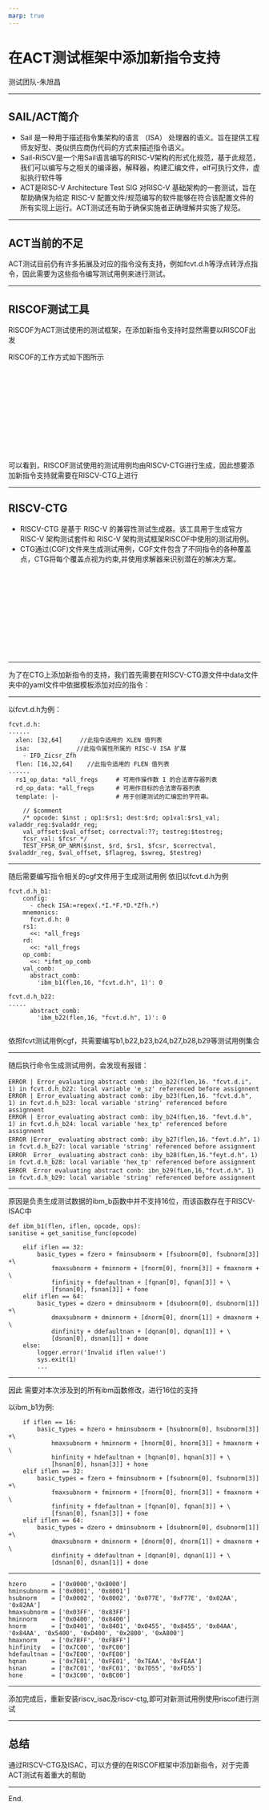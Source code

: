 ```yaml
---
marp: true
---
```


# 在ACT测试框架中添加新指令支持
测试团队-朱旭昌

---

## SAIL/ACT简介

-  Sail 是一种用于描述指令集架构的语言 （ISA） 处理器的语义。旨在提供工程师友好型、类似供应商伪代码的方式来描述指令语义。
- Sail-RiSCV是一个用Sail语言编写的RISC-V架构的形式化规范，基于此规范，我们可以编写与之相关的编译器，解释器，构建汇编文件，elf可执行文件，虚拟执行软件等
- ACT是RISC-V Architecture Test SIG 对RISC-V 基础架构的一套测试，旨在帮助确保为给定 RISC-V 配置文件/规范编写的软件能够在符合该配置文件的所有实现上运行。ACT测试还有助于确保实施者正确理解并实施了规范。

---

## ACT当前的不足

ACT测试目前仍有许多拓展及对应的指令没有支持，例如fcvt.d.h等浮点转浮点指令，因此需要为这些指令编写测试用例来进行测试。

---

## RISCOF测试工具

RISCOF为ACT测试使用的测试框架，在添加新指令支持时显然需要以RISCOF出发

RISCOF的工作方式如下图所示

```













```



可以看到，RISCOF测试使用的测试用例均由RISCV-CTG进行生成，因此想要添加新指令支持就需要在RISCV-CTG上进行

---

## RISCV-CTG

- RISCV-CTG 是基于 RISC-V 的兼容性测试生成器。该工具用于生成官方RISC-V 架构测试套件和 RISC-V 架构测试框架RISCOF中使用的测试用例。
- CTG通过(CGF)文件来生成测试用例，CGF文件包含了不同指令的各种覆盖点，CTG将每个覆盖点视为约束,并使用求解器来识别潜在的解决方案。

```













```



---



为了在CTG上添加新指令的支持，我们首先需要在RISCV-CTG源文件中data文件夹中的yaml文件中依据模板添加对应的指令：

---

以fcvt.d.h为例：

```
fcvt.d.h:
......
  xlen: [32,64]     //此指令适用的 XLEN 值列表
  isa:             //此指令属性所属的 RISC-V ISA 扩展
    - IFD_Zicsr_Zfh
  flen: [16,32,64]    //此指令适用的 FLEN 值列表
......
  rs1_op_data: *all_fregs     # 可用作操作数 1 的合法寄存器列表
  rd_op_data: *all_fregs      # 可用作目标的合法寄存器列表
  template: |-                # 用于创建测试的汇编宏的字符串。

    // $comment
    /* opcode: $inst ; op1:$rs1; dest:$rd; op1val:$rs1_val; valaddr_reg:$valaddr_reg;
    val_offset:$val_offset; correctval:??; testreg:$testreg;
    fcsr_val: $fcsr */
    TEST_FPSR_OP_NRM($inst, $rd, $rs1, $fcsr, $correctval, $valaddr_reg, $val_offset, $flagreg, $swreg, $testreg)  
```

---

随后需要编写指令相关的cgf文件用于生成测试用例
依旧以fcvt.d.h为例

```
fcvt.d.h_b1:
    config: 
      - check ISA:=regex(.*I.*F.*D.*Zfh.*)
    mnemonics: 
      fcvt.d.h: 0
    rs1: 
      <<: *all_fregs
    rd: 
      <<: *all_fregs
    op_comb: 
      <<: *ifmt_op_comb
    val_comb:
      abstract_comb:
        'ibm_b1(flen,16, "fcvt.d.h", 1)': 0
        
fcvt.d.h_b22:
.....
      abstract_comb:
        'ibm_b22(flen,16, "fcvt.d.h", 1)': 0
         
```
依照fcvt测试用例cgf，共需要编写b1,b22,b23,b24,b27,b28,b29等测试用例集合

---

随后执行命令生成测试用例，会发现有报错：

```
ERROR | Error_evaluating abstract comb: ibo_b22(flen,16. "fcvt.d.i"，1) in fcvt.d.h_b22: local variable 'e_sz' referenced before assignnent
ERROR | Error_evaluating abstract comb: iby_b23(fLen,16. "fcvt.d.h", 1) in fcvt.d.h_b23: local variable 'string' referenced before assignnent
ERROR | Error_evaluating abstract comb: iby_b24(fLen,16. "fevt.d.h", 1) in fcvt.d.h_b24: local variable 'hex_tp' referenced before assignnent
ERROR |Error_ evaluating abstract comb: iby_b27(flen,16，"fevt.d.h"，1) in fcvt.d.h_b27: local variable 'string' referenced before assignnent
ERROR  Error_ evaluating abstract conb: iby_b28(fLen,16."feyt.d.h"，1) in fcvt.d.h_b28: local variable 'hex_tp' referenced before assignnent
ERROR  Error evaluating abstract conb: ibn_b29(fLen,16,"fcvt.d.h"，1) in fcvt.d.h_b29: local variable 'string' referenced before assignnent
```

---

原因是负责生成测试数据的ibm_b函数中并不支持16位，而该函数存在于RISCV-ISAC中

```
def ibm_b1(flen, iflen, opcode, ops):
sanitise = get_sanitise_func(opcode)

    elif iflen == 32:
        basic_types = fzero + fminsubnorm + [fsubnorm[0], fsubnorm[3]] +\
            fmaxsubnorm + fminnorm + [fnorm[0], fnorm[3]] + fmaxnorm + \
            finfinity + fdefaultnan + [fqnan[0], fqnan[3]] + \
            [fsnan[0], fsnan[3]] + fone
    elif iflen == 64:
        basic_types = dzero + dminsubnorm + [dsubnorm[0], dsubnorm[1]] +\
            dmaxsubnorm + dminnorm + [dnorm[0], dnorm[1]] + dmaxnorm + \
            dinfinity + ddefaultnan + [dqnan[0], dqnan[1]] + \
            [dsnan[0], dsnan[1]] + done
    else:
        logger.error('Invalid iflen value!')
        sys.exit(1)
        ...
```

---

因此 需要对本次涉及到的所有ibm函数修改，进行16位的支持

以ibm_b1为例:

```
    if iflen == 16:
        basic_types = hzero + hminsubnorm + [hsubnorm[0], hsubnorm[3]] +\
            hmaxsubnorm + hminnorm + [hnorm[0], hnorm[3]] + hmaxnorm + \
            hinfinity + hdefaultnan + [hqnan[0], hqnan[3]] + \
            [hsnan[0], hsnan[3]] + hone
    elif iflen == 32:
        basic_types = fzero + fminsubnorm + [fsubnorm[0], fsubnorm[3]] +\
            fmaxsubnorm + fminnorm + [fnorm[0], fnorm[3]] + fmaxnorm + \
            finfinity + fdefaultnan + [fqnan[0], fqnan[3]] + \
            [fsnan[0], fsnan[3]] + fone
    elif iflen == 64:
        basic_types = dzero + dminsubnorm + [dsubnorm[0], dsubnorm[1]] +\
            dmaxsubnorm + dminnorm + [dnorm[0], dnorm[1]] + dmaxnorm + \
            dinfinity + ddefaultnan + [dqnan[0], dqnan[1]] + \
            [dsnan[0], dsnan[1]] + done
```

---

```
hzero       = ['0x0000','0x8000']
hminsubnorm = ['0x0001', '0x8001']
hsubnorm    = ['0x0002', '0x8002', '0x077E', '0xF77E', '0x02AA', '0x82AA']
hmaxsubnorm = ['0x03FF', '0x83FF']
hminnorm    = ['0x0400', '0x8400']
hnorm       = ['0x0401', '0x8401', '0x0455', '0x8455', '0x04AA', '0x84AA', '0x5400', '0xD400', '0x2800', '0xA800']
hmaxnorm    = ['0x7BFF', '0xFBFF']
hinfinity   = ['0x7C00', '0xFC00']
hdefaultnan = ['0x7E00', '0xFE00']
hqnan       = ['0x7E01', '0xFE01', '0x7EAA', '0xFEAA']
hsnan       = ['0x7C01', '0xFC01', '0x7D55', '0xFD55']
hone        = ['0x3C00', '0xBC00']
```

---

添加完成后，重新安装riscv_isac及riscv-ctg,即可对新测试用例使用riscof进行测试

---

## 总结

通过RISCV-CTG及ISAC，可以方便的在RISCOF框架中添加新指令，对于完善ACT测试有着重大的帮助

---

End.

